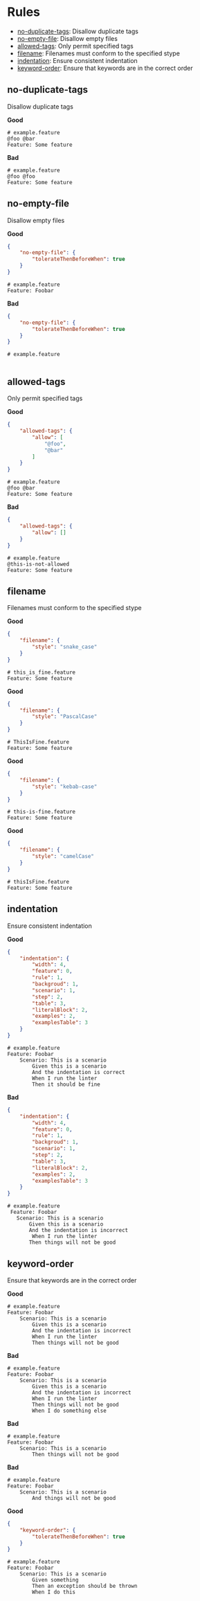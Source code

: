 Rules
=====

- [no-duplicate-tags](#no-duplicate-tags): Disallow duplicate tags
- [no-empty-file](#no-empty-file): Disallow empty files
- [allowed-tags](#allowed-tags): Only permit specified tags
- [filename](#filename): Filenames must conform to the specified stype
- [indentation](#indentation): Ensure consistent indentation
- [keyword-order](#keyword-order): Ensure that keywords are in the correct order

no-duplicate-tags
-----------------

Disallow duplicate tags

**Good**

```gherkin
# example.feature
@foo @bar
Feature: Some feature
```
**Bad**

```gherkin
# example.feature
@foo @foo
Feature: Some feature
```
no-empty-file
-------------

Disallow empty files

**Good**

```json
{
    "no-empty-file": {
        "tolerateThenBeforeWhen": true
    }
}
```

```gherkin
# example.feature
Feature: Foobar
```
**Bad**

```json
{
    "no-empty-file": {
        "tolerateThenBeforeWhen": true
    }
}
```

```gherkin
# example.feature
   
```
allowed-tags
------------

Only permit specified tags

**Good**

```json
{
    "allowed-tags": {
        "allow": [
            "@foo",
            "@bar"
        ]
    }
}
```

```gherkin
# example.feature
@foo @bar
Feature: Some feature
```
**Bad**

```json
{
    "allowed-tags": {
        "allow": []
    }
}
```

```gherkin
# example.feature
@this-is-not-allowed
Feature: Some feature
```
filename
--------

Filenames must conform to the specified stype

**Good**

```json
{
    "filename": {
        "style": "snake_case"
    }
}
```

```gherkin
# this_is_fine.feature
Feature: Some feature
```
**Good**

```json
{
    "filename": {
        "style": "PascalCase"
    }
}
```

```gherkin
# ThisIsFine.feature
Feature: Some feature
```
**Good**

```json
{
    "filename": {
        "style": "kebab-case"
    }
}
```

```gherkin
# this-is-fine.feature
Feature: Some feature
```
**Good**

```json
{
    "filename": {
        "style": "camelCase"
    }
}
```

```gherkin
# thisIsFine.feature
Feature: Some feature
```
indentation
-----------

Ensure consistent indentation

**Good**

```json
{
    "indentation": {
        "width": 4,
        "feature": 0,
        "rule": 1,
        "backgroud": 1,
        "scenario": 1,
        "step": 2,
        "table": 3,
        "literalBlock": 2,
        "examples": 2,
        "examplesTable": 3
    }
}
```

```gherkin
# example.feature
Feature: Foobar
    Scenario: This is a scenario
        Given this is a scenario
        And the indentation is correct
        When I run the linter
        Then it should be fine
```
**Bad**

```json
{
    "indentation": {
        "width": 4,
        "feature": 0,
        "rule": 1,
        "backgroud": 1,
        "scenario": 1,
        "step": 2,
        "table": 3,
        "literalBlock": 2,
        "examples": 2,
        "examplesTable": 3
    }
}
```

```gherkin
# example.feature
 Feature: Foobar
   Scenario: This is a scenario
       Given this is a scenario
       And the indentation is incorrect
        When I run the linter
       Then things will not be good
```
keyword-order
-------------

Ensure that keywords are in the correct order

**Good**

```gherkin
# example.feature
Feature: Foobar
    Scenario: This is a scenario
        Given this is a scenario
        And the indentation is incorrect
        When I run the linter
        Then things will not be good
```
**Bad**

```gherkin
# example.feature
Feature: Foobar
    Scenario: This is a scenario
        Given this is a scenario
        And the indentation is incorrect
        When I run the linter
        Then things will not be good
        When I do something else
```
**Bad**

```gherkin
# example.feature
Feature: Foobar
    Scenario: This is a scenario
        Then things will not be good
```
**Bad**

```gherkin
# example.feature
Feature: Foobar
    Scenario: This is a scenario
        And things will not be good
```
**Good**

```json
{
    "keyword-order": {
        "tolerateThenBeforeWhen": true
    }
}
```

```gherkin
# example.feature
Feature: Foobar
    Scenario: This is a scenario
        Given something
        Then an exception should be thrown
        When I do this
```

